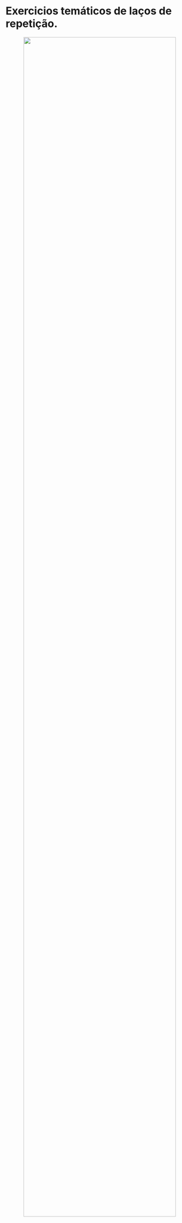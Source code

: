 # Exercicios temáticos de laços de repetição.

<p align="center">
  <img src="https://github.com/user-attachments/assets/77239bb4-2228-4342-beb5-a720a480a598" width="90%" />
</p>
